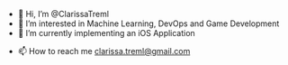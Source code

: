 - 👋 Hi, I’m @ClarissaTreml
- 👀 I’m interested in Machine Learning, DevOps and Game Development
- 🌱 I’m currently implementing an iOS Application
<!---- 💞️ I’m looking to collaborate on ...--->
- 📫 How to reach me clarissa.treml@gmail.com

<!---
ClarissaTreml/ClarissaTreml is a ✨ special ✨ repository because its `README.md` (this file) appears on your GitHub profile.
You can click the Preview link to take a look at your changes.
--->

